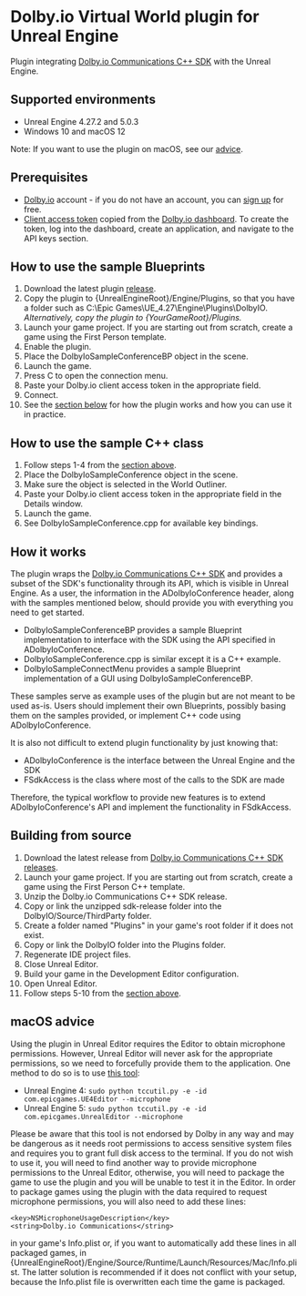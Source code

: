 # Dolby.io Virtual World plugin for Unreal Engine
Plugin integrating [Dolby.io Communications C++ SDK](https://github.com/DolbyIO/comms-sdk-cpp) with the Unreal Engine.

## Supported environments
- Unreal Engine 4.27.2 and 5.0.3
- Windows 10 and macOS 12

Note: If you want to use the plugin on macOS, see our [advice](#macos).

## Prerequisites
- [Dolby.io](https://dolby.io) account - if you do not have an account, you can [sign up](https://dolby.io/signup) for free.
- [Client access token](https://docs.dolby.io/communications-apis/docs/overview-developer-tools#client-access-token) copied from the [Dolby.io dashboard](https://dashboard.dolby.io/). To create the token, log into the dashboard, create an application, and navigate to the API keys section.

## <a name="usage"></a> How to use the sample Blueprints
1. Download the latest plugin [release](https://github.com/DolbyIO/comms-sdk-unreal/releases).
2. Copy the plugin to {UnrealEngineRoot}/Engine/Plugins, so that you have a folder such as C:\Epic Games\UE_4.27\Engine\Plugins\DolbyIO.  
*Alternatively, copy the plugin to {YourGameRoot}/Plugins.*
3. Launch your game project. If you are starting out from scratch, create a game using the First Person template.
4. Enable the plugin.
5. Place the DolbyIoSampleConferenceBP object in the scene.
6. Launch the game.
7. Press C to open the connection menu.
8. Paste your Dolby.io client access token in the appropriate field.
9. Connect.
10. See the [section below](#how) for how the plugin works and how you can use it in practice.

## How to use the sample C++ class
1. Follow steps 1-4 from the [section above](#usage).
2. Place the DolbyIoSampleConference object in the scene.
3. Make sure the object is selected in the World Outliner.
4. Paste your Dolby.io client access token in the appropriate field in the Details window.
5. Launch the game.
6. See DolbyIoSampleConference.cpp for available key bindings.

## <a name="how"></a>How it works
The plugin wraps the [Dolby.io Communications C++ SDK](https://github.com/DolbyIO/comms-sdk-cpp) and provides a subset of the SDK's functionality through its API, which is visible in Unreal Engine. As a user, the information in the ADolbyIoConference header, along with the samples mentioned below, should provide you with everything you need to get started.

- DolbyIoSampleConferenceBP provides a sample Blueprint implementation to interface with the SDK using the API specified in ADolbyIoConference.
- DolbyIoSampleConference.cpp is similar except it is a C++ example.
- DolbyIoSampleConnectMenu provides a sample Blueprint implementation of a GUI using DolbyIoSampleConferenceBP.

These samples serve as example uses of the plugin but are not meant to be used as-is. Users should implement their own Blueprints, possibly basing them on the samples provided, or implement C++ code using ADolbyIoConference.

It is also not difficult to extend plugin functionality by just knowing that:
- ADolbyIoConference is the interface between the Unreal Engine and the SDK
- FSdkAccess is the class where most of the calls to the SDK are made

Therefore, the typical workflow to provide new features is to extend ADolbyIoConference's API and implement the functionality in FSdkAccess.

## Building from source
1. Download the latest release from [Dolby.io Communications C++ SDK releases](https://github.com/DolbyIO/comms-sdk-cpp/releases).
2. Launch your game project. If you are starting out from scratch, create a game using the First Person C++ template.
3. Unzip the Dolby.io Communications C++ SDK release.
4. Copy or link the unzipped sdk-release folder into the DolbyIO/Source/ThirdParty folder.
5. Create a folder named "Plugins" in your game's root folder if it does not exist.
6. Copy or link the DolbyIO folder into the Plugins folder.
7. Regenerate IDE project files.
7. Close Unreal Editor.
8. Build your game in the Development Editor configuration.
9. Open Unreal Editor.
10. Follow steps 5-10 from the [section above](#usage).

## <a name="macos"></a> macOS advice
Using the plugin in Unreal Editor requires the Editor to obtain microphone permissions. However, Unreal Editor will never ask for the appropriate permissions, so we need to forcefully provide them to the application. One method to do so is to use [this tool](https://github.com/DocSystem/tccutil):  
- Unreal Engine 4: `sudo python tccutil.py -e -id com.epicgames.UE4Editor --microphone`  
- Unreal Engine 5: `sudo python tccutil.py -e -id com.epicgames.UnrealEditor --microphone`

Please be aware that this tool is not endorsed by Dolby in any way and may be dangerous as it needs root permissions to access sensitive system files and requires you to grant full disk access to the terminal. If you do not wish to use it, you will need to find another way to provide microphone permissions to the Unreal Editor, otherwise, you will need to package the game to use the plugin and you will be unable to test it in the Editor. In order to package games using the plugin with the data required to request microphone permissions, you will also need to add these lines:
```
<key>NSMicrophoneUsageDescription</key>
<string>Dolby.io Communications</string>
```
in your game's Info.plist or, if you want to automatically add these lines in all packaged games, in {UnrealEngineRoot}/Engine/Source/Runtime/Launch/Resources/Mac/Info.plist. The latter solution is recommended if it does not conflict with your setup, because the Info.plist file is overwritten each time the game is packaged.
